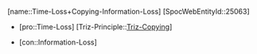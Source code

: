 ﻿---
type: TrizContradiction
aliases:
- Time-Loss+Copying-Information-Loss
license: CC BY-SA 4.0
copyright: https://github.com/SpocWeb
IsDeleted: false
IsReadOnly: false
Confidential: public
tags: 
- Triz/Contradiction
---
[name::Time-Loss+Copying-Information-Loss]
[SpocWebEntityId::25063]
+ [pro::Time-Loss]
[Triz-Principle::[Triz-Copying](tech/Triz/Principle/Triz-Copying.md)]
- [con::Information-Loss]

